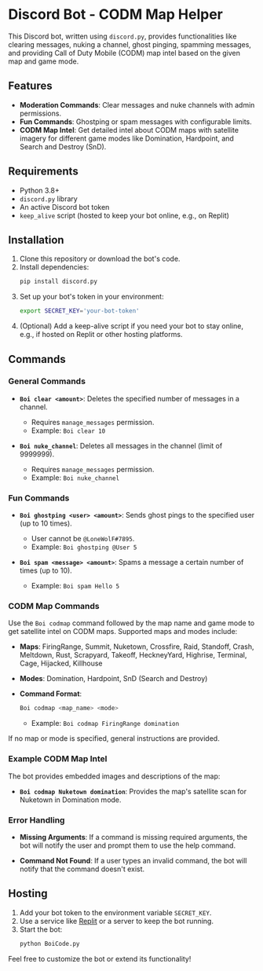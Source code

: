 
# Discord Bot - CODM Map Helper

This Discord bot, written using `discord.py`, provides functionalities like clearing messages, nuking a channel, ghost pinging, spamming messages, and providing Call of Duty Mobile (CODM) map intel based on the given map and game mode.

## Features

- **Moderation Commands**: Clear messages and nuke channels with admin permissions. 
- **Fun Commands**: Ghostping or spam messages with configurable limits. 
- **CODM Map Intel**: Get detailed intel about CODM maps with satellite imagery for different game modes like Domination, Hardpoint, and Search and Destroy (SnD).

## Requirements

- Python 3.8+
- `discord.py` library
- An active Discord bot token
- `keep_alive` script (hosted to keep your bot online, e.g., on Replit)

## Installation

1. Clone this repository or download the bot's code.
2. Install dependencies:
   ```bash
   pip install discord.py
   ```
3. Set up your bot's token in your environment:
   ```bash
   export SECRET_KEY='your-bot-token'
   ```
4. (Optional) Add a keep-alive script if you need your bot to stay online, e.g., if hosted on Replit or other hosting platforms.

## Commands

### General Commands

- **`Boi clear <amount>`**: Deletes the specified number of messages in a channel.
  - Requires `manage_messages` permission.
  - Example: `Boi clear 10`

- **`Boi nuke_channel`**: Deletes all messages in the channel (limit of 9999999).
  - Requires `manage_messages` permission.
  - Example: `Boi nuke_channel`

### Fun Commands

- **`Boi ghostping <user> <amount>`**: Sends ghost pings to the specified user (up to 10 times).
  - User cannot be `@LoneWolF#7895`.
  - Example: `Boi ghostping @User 5`

- **`Boi spam <message> <amount>`**: Spams a message a certain number of times (up to 10).
  - Example: `Boi spam Hello 5`

### CODM Map Commands

Use the `Boi codmap` command followed by the map name and game mode to get satellite intel on CODM maps. Supported maps and modes include:

- **Maps**: FiringRange, Summit, Nuketown, Crossfire, Raid, Standoff, Crash, Meltdown, Rust, Scrapyard, Takeoff, HeckneyYard, Highrise, Terminal, Cage, Hijacked, Killhouse 
- **Modes**: Domination, Hardpoint, SnD (Search and Destroy)

- **Command Format**: 
  ```bash
  Boi codmap <map_name> <mode>
  ```

  - Example: `Boi codmap FiringRange domination`

If no map or mode is specified, general instructions are provided.

### Example CODM Map Intel

The bot provides embedded images and descriptions of the map:
  
- **`Boi codmap Nuketown domination`**: Provides the map's satellite scan for Nuketown in Domination mode.

### Error Handling

- **Missing Arguments**: If a command is missing required arguments, the bot will notify the user and prompt them to use the help command.
  
- **Command Not Found**: If a user types an invalid command, the bot will notify that the command doesn't exist.

## Hosting

1. Add your bot token to the environment variable `SECRET_KEY`.
2. Use a service like [Replit](https://replit.com/) or a server to keep the bot running.
3. Start the bot:
   ```bash
   python BoiCode.py
   ```


Feel free to customize the bot or extend its functionality!

